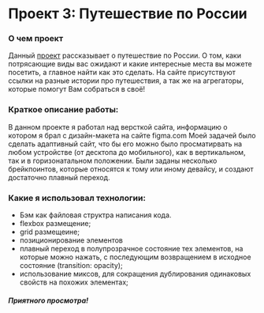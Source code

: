 # Проект 3: Путешествие по России

### О чем проект

Данный [проект](https://krotpeshehod.github.io/russian-travel/index.html "Путешествие по России") рассказывает о путешествие по России. О том, каки потрясающие виды вас ожидают и какие интересные места вы можете посетить, а главное найти как это сделать. На сайте присутствуют ссылки на разные истории про путешествия, а так же на агрегаторы, которые помогут Вам собраться в своё!

### Краткое описание работы:

В данном проекте я работал над версткой сайта, информацию о котором я брал с дизайн-макета на сайте figma.com Моей задачей было сделать адаптивный сайт, что бы его можно было просматирвать на любом устройстве (от десктопа до мобильного), как в вертикальном, так и в горизонатальном положении. Были заданы несколько брейкпоинтов, которые относятся к тому или иному девайсу, и создают достаточно плавный переход.

### Какие я использовал технологии:

- Бэм как файловая структра написания кода.
- flеxbox размещение;
- grid размещеине;
- позиционирование элементов
- плавный переход в полупрозрачное состояние тех элементов, на которые можно нажать, с последующим возвращением в исходное состояние (transition: opacity);
- использование миксов, для сокращения дублирования одинаковых свойств на похожих элементах;

##### Приятного просмотра!
